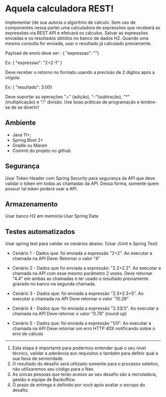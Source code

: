 
# Aquela calculadora REST!
Implementar (de sua autoria o algorítmo de cálculo. Sem uso de componentes nessa parte) uma calculadora de expressões que receberá as
expressões via REST API e efetuará os cálculos. Salvar as expressões enviadas e os
resultados obtidos no banco de dados H2. Quando uma mesma consulta for enviada,
usar o resultado já calculado previamente.

Payload de envio deve ser : { "expressao": "<expr>"}
 
 Ex: { "expressao": "2+2-1" }

 Deve receber o retorno no formato usando a precisão de 2 dígitos após a
vírgula: 

Ex: { "resultado": 3.00}

Deve suportar as operações "+" (adição), "-"(subtração), "*" (multiplicação) e "/"
divisão.
Use boas práticas de programação e lembre-se de se divertir! 

## Ambiente

- Java 11+;
- Spring Boot 2+
- Gradle ou Maven
- Commit do projeto no github

## Segurança

Usar Token Header com Spring Security para segurança da API que deve
validar o token em todas as chamadas da API. Dessa forma, somente quem possuir tal
token poderá usar a API.

## Armazenamento

Usar banco H2 em memória
Usar Spring Data

## Testes automatizados

Usar spring test para validar os cenários abaixo. (Usar JUnit e Spring Test)

- Cenário 1 - Dados que: foi enviada a expressão "2+2". Ao executar a chamada na API
Deve: Retornar o valor "4"

- Cenário 2 - Dados que foi enviada a expressão: "2.2+2.2". Ao executar a chamada na API com esse mesmo parâmetro 2 vezes.
Deve retornar "4.4" em ambas as chamadas e ter usado o resultado previamente gravado no banco na segunda chamada.

- Cenário 3 - Dados que: foi enviada a expressão "2.3*2.3+5". Ao executar a chamada na API
Deve retornar o valor "10.29"

- Cenário 4 - Dados que: foi enviada a expressão "2.33/3". Ao executar a chamada na API
Deve retornar o valor "0.78" (round up)

- Cenário 5 - Dados que: foi enviada a expressão "1/0". Ao executar a chamada na API
Deve retornar um erro HTTP 40X notificando sobre o erro de cálculo


---

1. Esta etapa é importante para podermos entender qual o seu nível técnico, validar a aderência aos requisitos e também para definir qual a sua faixa de senioridade.
2. O resultado do desafio será utilizado somente para o processo seletivo, não utilizaremos seu código para o Nex. 
3. As únicas pessoas que terão acesso ao seu desafio são a recrutadora, gestão e equipe de Backoffice. 
4. O prazo de entrega é definido por você após avaliar o escopo do desafio.

